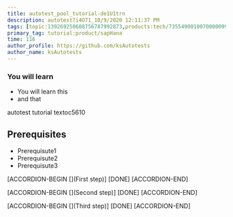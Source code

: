 ```yaml
---
title: autotest_pool_tutorial-de1U1trn
description: autotest7i4O71_10/9/2020 12:11:37 PM
tags: [topic:139269250608756787992873,products:tech/73554900100700000996,tutorial:experience/advanced]
primary_tag: tutorial:product/sapHana
time: 116
author_profile: https://github.com/ksAutotests
author_name: ksAutotests
---
```

### You will learn
- You will learn this
- and that

autotest tutorial textoc5610

## Prerequisites
- Prerequisute1
- Prerequisute2
- Prerequisute3

[ACCORDION-BEGIN [](First step)]
[DONE]
[ACCORDION-END]

[ACCORDION-BEGIN [](Second step)]
[DONE]
[ACCORDION-END]

[ACCORDION-BEGIN [](Third step)]
[DONE]
[ACCORDION-END]

